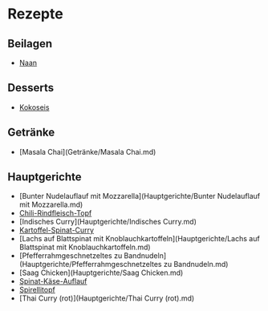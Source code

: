 Rezepte
=======

Beilagen
--------

* [Naan](Beilagen/Naan.md)


Desserts
--------

* [Kokoseis](Desserts/Kokoseis.md)


Getränke
--------

* [Masala Chai](Getränke/Masala Chai.md)


Hauptgerichte
-------------

* [Bunter Nudelauflauf mit Mozzarella](Hauptgerichte/Bunter Nudelauflauf mit Mozzarella.md)
* [Chili-Rindfleisch-Topf](Hauptgerichte/Chili-Rindfleisch-Topf.md)
* [Indisches Curry](Hauptgerichte/Indisches Curry.md)
* [Kartoffel-Spinat-Curry](Hauptgerichte/Kartoffel-Spinat-Curry.md)
* [Lachs auf Blattspinat mit Knoblauchkartoffeln](Hauptgerichte/Lachs auf Blattspinat mit Knoblauchkartoffeln.md)
* [Pfefferrahmgeschnetzeltes zu Bandnudeln](Hauptgerichte/Pfefferrahmgeschnetzeltes zu Bandnudeln.md)
* [Saag Chicken](Hauptgerichte/Saag Chicken.md)
* [Spinat-Käse-Auflauf](Hauptgerichte/Spinat-Käse-Auflauf.md)
* [Spirellitopf](Hauptgerichte/Spirellitopf.md)
* [Thai Curry (rot)](Hauptgerichte/Thai Curry (rot).md)
